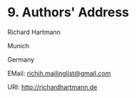# 9. Authors' Address


Richard Hartmann

Munich

Germany

EMail: <richih.mailinglist@gmail.com>

URI:   <http://richardhartmann.de>
